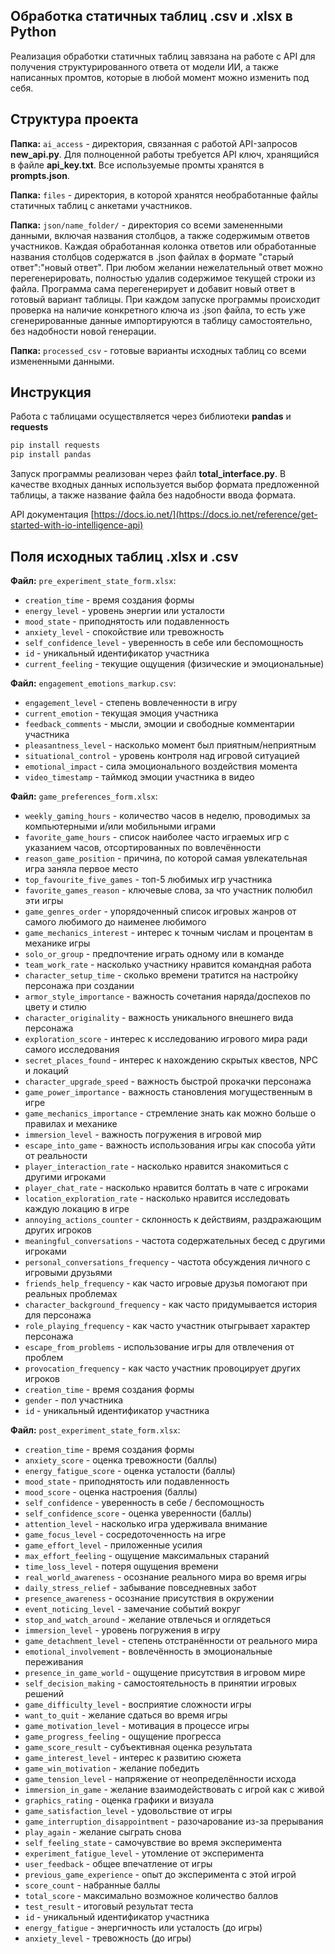 ## Обработка статичных таблиц .csv и .xlsx в Python
Реализация обработки статичных таблиц завязана на работе с API для получения структурированного ответа 
от модели ИИ, а также написанных промтов, которые в любой момент можно изменить под себя.
## Структура проекта

**Папка:** `ai_access` - директория, связанная с работой API-запросов **new_api.py**. 
Для полноценной работы требуется API ключ, хранящийся в файле **api_key.txt**. Все используемые промты хранятся
в **prompts.json**. 

**Папка:** `files` - директория, в которой хранятся необработанные файлы статичных таблиц с анкетами участников.

**Папка:** `json/name_folder/` - директория со всеми замененными данными, включая названия столбцов, а также 
содержимым ответов участников. Каждая обработанная колонка ответов или обработанные названия столбцов
содержатся в .json файлах в формате "старый ответ":"новый ответ". При любом желании нежелательный ответ
можно перегенерировать, полностью удалив содержимое текущей строки из файла. Программа сама перегенерирует
и добавит новый ответ в готовый вариант таблицы. При каждом запуске программы происходит проверка на наличие
конкретного ключа из .json файла, то есть уже сгенерированные данные импортируются в таблицу самостоятельно, 
без надобности новой генерации.

**Папка:** `processed_csv` - готовые варианты исходных таблиц со всеми измененными данными.

## Инструкция
Работа с таблицами осуществляется через библиотеки **pandas** и **requests**
```python
pip install requests
pip install pandas
```
Запуск программы реализован через файл **total_interface.py**. В качестве входных данных используется выбор формата предложенной таблицы,
а также название файла без надобности ввода формата.

API документация [https://docs.io.net/](https://docs.io.net/reference/get-started-with-io-intelligence-api)

## Поля исходных таблиц .xlsx и .csv
**Файл:** `pre_experiment_state_form.xlsx`:
- `creation_time` - время создания формы  
- `energy_level` - уровень энергии или усталости  
- `mood_state` - приподнятость или подавленность  
- `anxiety_level` - спокойствие или тревожность  
- `self_confidence_level` - уверенность в себе или беспомощность  
- `id` - уникальный идентификатор участника  
- `current_feeling` - текущие ощущения (физические и эмоциональные)  

**Файл:** `engagement_emotions_markup.csv`:
- `engagement_level` - степень вовлеченности в игру  
- `current_emotion` - текущая эмоция участника  
- `feedback_comments` - мысли, эмоции и свободные комментарии участника  
- `pleasantness_level` - насколько момент был приятным/неприятным  
- `situational_control` - уровень контроля над игровой ситуацией  
- `emotional_impact` - сила эмоционального воздействия момента  
- `video_timestamp` - таймкод эмоции участника в видео  

**Файл:** `game_preferences_form.xlsx`:
- `weekly_gaming_hours` - количество часов в неделю, проводимых за компьютерными и/или мобильными играми  
- `favorite_game_hours` - список наиболее часто играемых игр с указанием часов, отсортированных по вовлечённости  
- `reason_game_position` - причина, по которой самая увлекательная игра заняла первое место  
- `top_favourite_five_games` - топ-5 любимых игр участника  
- `favorite_games_reason` - ключевые слова, за что участник полюбил эти игры  
- `game_genres_order` - упорядоченный список игровых жанров от самого любимого до наименее любимого  
- `game_mechanics_interest` - интерес к точным числам и процентам в механике игры  
- `solo_or_group` - предпочтение играть одному или в команде  
- `team_work_rate` - насколько участнику нравится командная работа  
- `character_setup_time` - сколько времени тратится на настройку персонажа при создании  
- `armor_style_importance` - важность сочетания наряда/доспехов по цвету и стилю  
- `character_originality` - важность уникального внешнего вида персонажа  
- `exploration_score` - интерес к исследованию игрового мира ради самого исследования  
- `secret_places_found` - интерес к нахождению скрытых квестов, NPC и локаций  
- `character_upgrade_speed` - важность быстрой прокачки персонажа  
- `game_power_importance` - важность становления могущественным в игре  
- `game_mechanics_importance` - стремление знать как можно больше о правилах и механике  
- `immersion_level` - важность погружения в игровой мир  
- `escape_into_game` - важность использования игры как способа уйти от реальности  
- `player_interaction_rate` - насколько нравится знакомиться с другими игроками  
- `player_chat_rate` - насколько нравится болтать в чате с игроками  
- `location_exploration_rate` - насколько нравится исследовать каждую локацию в игре  
- `annoying_actions_counter` - склонность к действиям, раздражающим других игроков  
- `meaningful_conversations` - частота содержательных бесед с другими игроками  
- `personal_conversations_frequency` - частота обсуждения личного с игровыми друзьями  
- `friends_help_frequency` - как часто игровые друзья помогают при реальных проблемах  
- `character_background_frequency` - как часто придумывается история для персонажа  
- `role_playing_frequency` - как часто участник отыгрывает характер персонажа  
- `escape_from_problems` - использование игры для отвлечения от проблем  
- `provocation_frequency` - как часто участник провоцирует других игроков  
- `creation_time` - время создания формы  
- `gender` - пол участника  
- `id` - уникальный идентификатор участника  

**Файл:** `post_experiment_state_form.xlsx`:
- `creation_time` - время создания формы  
- `anxiety_score` - оценка тревожности (баллы)  
- `energy_fatigue_score` - оценка усталости (баллы)  
- `mood_state` - приподнятость или подавленность  
- `mood_score` - оценка настроения (баллы)  
- `self_confidence` - уверенность в себе / беспомощность  
- `self_confidence_score` - оценка уверенности (баллы)  
- `attention_level` - насколько игра удерживала внимание  
- `game_focus_level` - сосредоточенность на игре  
- `game_effort_level` - приложенные усилия  
- `max_effort_feeling` - ощущение максимальных стараний  
- `time_loss_level` - потеря ощущения времени  
- `real_world_awareness` - осознание реального мира во время игры  
- `daily_stress_relief` - забывание повседневных забот  
- `presence_awareness` - осознание присутствия в окружении  
- `event_noticing_level` - замечание событий вокруг  
- `stop_and_watch_around` - желание отвлечься и оглядеться  
- `immersion_level` - уровень погружения в игру  
- `game_detachment_level` - степень отстранённости от реального мира  
- `emotional_involvement` - вовлечённость в эмоциональные переживания  
- `presence_in_game_world` - ощущение присутствия в игровом мире  
- `self_decision_making` - самостоятельность в принятии игровых решений  
- `game_difficulty_level` - восприятие сложности игры  
- `want_to_quit` - желание сдаться во время игры  
- `game_motivation_level` - мотивация в процессе игры  
- `game_progress_feeling` - ощущение прогресса  
- `game_score_result` - субъективная оценка результата  
- `game_interest_level` - интерес к развитию сюжета  
- `game_win_motivation` - желание победить  
- `game_tension_level` - напряжение от неопределённости исхода  
- `immersion_in_game` - желание взаимодействовать с игрой как с живой  
- `graphics_rating` - оценка графики и визуала  
- `game_satisfaction_level` - удовольствие от игры  
- `game_interruption_disappointment` - разочарование из-за прерывания  
- `play_again` - желание сыграть снова  
- `self_feeling_state` - самочувствие во время эксперимента  
- `experiment_fatigue_level` - утомление от эксперимента  
- `user_feedback` - общее впечатление от игры  
- `previous_game_experience` - опыт до эксперимента с этой игрой  
- `score_count` - набранные баллы  
- `total_score` - максимально возможное количество баллов  
- `test_result` - итоговый результат теста  
- `id` - уникальный идентификатор участника  
- `energy_fatigue` - энергичность или усталость (до игры)  
- `anxiety_level` - тревожность (до игры)  
